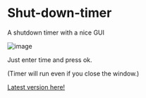 # Shut-down-timer
A shutdown timer with a nice GUI

![image](https://github.com/TobiasUr/Shut-down-timer/assets/68461330/6c22c407-61a8-40d8-b236-113a1d445f79)


Just enter time and press ok.

(Timer will run even if you close the window.)


<a href="https://github.com/TobiasUr/Shut-down-timer/releases/latest">Latest version here!</a>
